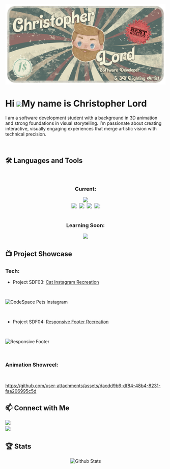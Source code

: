 ![Banner](https://github.com/Christopher-Lord/Christopher-Lord/blob/main/images/GithubBanner.png?raw=true)

# Hi ![](https://user-images.githubusercontent.com/18350557/176309783-0785949b-9127-417c-8b55-ab5a4333674e.gif)My name is Christopher Lord

I am a software development student with a background in 3D animation and strong foundations in visual storytelling. I’m passionate about creating interactive, visually engaging experiences that merge artistic vision with technical precision.

<br/>

## 🛠️ Languages and Tools

<br>

<div align="center">
  <h3>Current:</h3>
  <img src="https://skillicons.dev/icons?i=html,css,tailwind,markdown" />
  <br/>
  <img src="https://skillicons.dev/icons?i=git,github,ps,pr,ae" />‎ ‎ 
  <img width="59px" src="https://img.shields.io/badge/-37A5CC?style=flat-circle&logo=autodeskmaya&logoColor=white" />‎ ‎ 
  <img width="59px" src="https://img.shields.io/badge/-333333?style=flat-circle&logo=nuke&logoColor=white" />‎ ‎ 
  <img width="59px" src="https://img.shields.io/badge/-011A6A?style=flat-circle&logo=cinema4d&logoColor=white" />
</div>

<br/>

<div align="center">
  <h3>Learning Soon:</h3>
  <img src="https://skillicons.dev/icons?i=js,react" />
</div>

## 📺 Project Showcase

### Tech:
- Project SDF03: <a href="https://github.com/Christopher-Lord/CHRLOR25533_FTO2506_GroupB_ChristopherLord_SDF03.git" target="_blank">Cat Instagram Recreation</a>
<br/>

![CodeSpace Pets Instagram](https://github.com/Christopher-Lord/Christopher-Lord/blob/main/images/CodeSpaceCat-Insta%20(1).gif?raw=true)

<br/>

- Project SDF04: <a href="https://github.com/Christopher-Lord/CHRLOR25533_FTO2506_GroupB_ChristopherLord_SDF04.git" target="_blank">Responsive Footer Recreation</a>

<br/>

![Responsive Footer](https://github.com/Christopher-Lord/Christopher-Lord/blob/main/images/ResponsiveFooter.gif?raw=true)

<br/>

### Animation Showreel:

<br/>

https://github.com/user-attachments/assets/dacdd9b6-df84-48b4-8231-faa206995c5d

## 📫 Connect with Me

<a href="lordc42@gmail.com" target="_blank">
  <img src="https://skillicons.dev/icons?i=gmail" />
</a>
<br/>
<a href="https://www.linkedin.com/in/christopher-lord-634495163/" target="_blank">
  <img src="https://skillicons.dev/icons?i=linkedin" />
</a>

## 🏆 Stats

<div align="center">
  <img src="https://github-readme-stats.vercel.app/api?username=Christopher-Lord&show_icons=true&theme=onedark" alt="Github Stats" />
</div>
